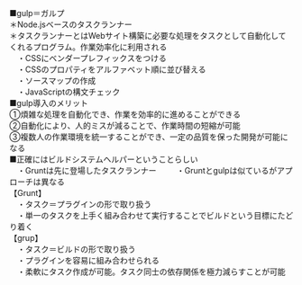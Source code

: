 ■gulp＝ガルプ   
＊Node.jsベースのタスクランナー   
＊タスクランナーとはWebサイト構築に必要な処理をタスクとして自動化してくれるプログラム。作業効率化に利用される   
  　・CSSにベンダープレフィックスをつける   
  　・CSSのプロパティをアルファベット順に並び替える   
  　・ソースマップの作成   
  　・JavaScriptの構文チェック   
■gulp導入のメリット   
    ①煩雑な処理を自動化でき、作業を効率的に進めることができる   
    ②自動化により、人的ミスが減ることで、作業時間の短縮が可能   
    ③複数人の作業環境を統一することができ、一定の品質を保った開発が可能になる   
■正確にはビルドシステムヘルパーということらしい   
　・Gruntは先に登場したタスクランナー   　
　・Gruntとgulpは似ているがアプローチは異なる   
【Grunt】   
　・タスク＝プラグインの形で取り扱う   
　・単一のタスクを上手く組み合わせて実行することでビルドという目標にたどり着く   
【grup】   
　・タスク＝ビルドの形で取り扱う  
　・プラグインを容易に組み合わせられる   
　・柔軟にタスク作成が可能。タスク同士の依存関係を極力減らすことが可能   
